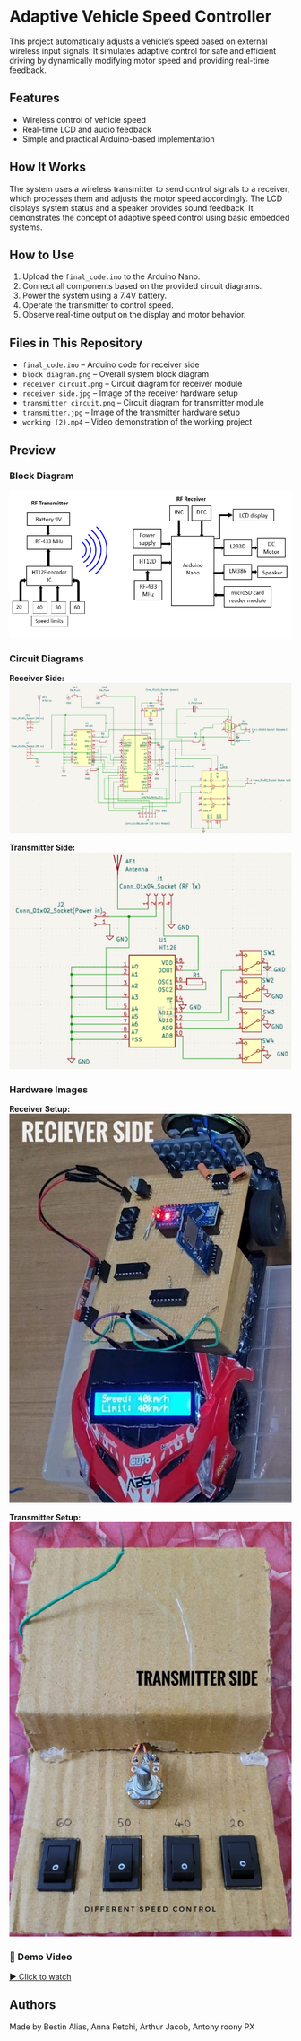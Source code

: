 # Adaptive Vehicle Speed Controller

This project automatically adjusts a vehicle’s speed based on external wireless input signals. It simulates adaptive control for safe and efficient driving by dynamically modifying motor speed and providing real-time feedback.
                                                                                
## Features
- Wireless control of vehicle speed
- Real-time LCD and audio feedback
- Simple and practical Arduino-based implementation

## How It Works
The system uses a wireless transmitter to send control signals to a receiver, which processes them and adjusts the motor speed accordingly. The LCD displays system status and a speaker provides sound feedback. It demonstrates the concept of adaptive speed control using basic embedded systems.

## How to Use
1. Upload the `final_code.ino` to the Arduino Nano.
2. Connect all components based on the provided circuit diagrams.
3. Power the system using a 7.4V battery.
4. Operate the transmitter to control speed.
5. Observe real-time output on the display and motor behavior.

## Files in This Repository
- `final_code.ino` – Arduino code for receiver side
- `block diagram.png` – Overall system block diagram
- `receiver circuit.png` – Circuit diagram for receiver module
- `receiver side.jpg` – Image of the receiver hardware setup
- `transmitter circuit.png` – Circuit diagram for transmitter module
- `transmitter.jpg` – Image of the transmitter hardware setup
- `working (2).mp4` – Video demonstration of the working project

## Preview

### Block Diagram
![Block Diagram](./block%20diagram.png)

### Circuit Diagrams
**Receiver Side:**  
![Receiver Circuit](./receiver%20circuit.png)

**Transmitter Side:**  
![Transmitter Circuit](./transmitter%20circuit.png)

###  Hardware Images
**Receiver Setup:**  
![Receiver Side](./receiver%20side.jpg)

**Transmitter Setup:**  
![Transmitter](./transmitter.jpg)

### 🎥 Demo Video
[▶️ Click to watch](./working%20(2).mp4)

## Authors
Made by Bestin Alias, Anna Retchi, Arthur Jacob, Antony roony PX


